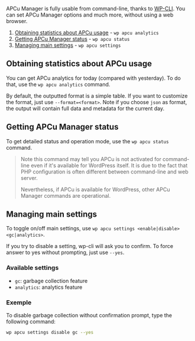 APCu Manager is fully usable from command-line, thanks to [WP-CLI](https://wp-cli.org/). You can set APCu Manager options and much more, without using a web browser.

1. [Obtaining statistics about APCu usage](#obtaining-statistics-about-apcu-usage) - `wp apcu analytics`
2. [Getting APCu Manager status](#getting-apcu-manager-status) - `wp apcu status`
3. [Managing main settings](#managing-main-settings) - `wp apcu settings`

## Obtaining statistics about APCu usage

You can get APCu analytics for today (compared with yesterday). To do that, use the `wp apcu analytics` command.

By default, the outputted format is a simple table. If you want to customize the format, just use `--format=<format>`. Note if you choose `json` as format, the output will contain full data and metadata for the current day.

## Getting APCu Manager status

To get detailed status and operation mode, use the `wp apcu status` command.

> Note this command may tell you APCu is not activated for command-line even if it's available for WordPress itself. It is due to the fact that PHP configuration is often different between command-line and web server.
>
> Nevertheless, if APCu is available for WordPress, other APCu Manager commands are operational.

## Managing main settings

To toggle on/off main settings, use `wp apcu settings <enable|disable> <gc|analytics>`.

If you try to disable a setting, wp-cli will ask you to confirm. To force answer to yes without prompting, just use `--yes`.

### Available settings

- `gc`: garbage collection feature
- `analytics`: analytics feature

### Exemple

To disable garbage collection without confirmation prompt, type the following command:
```bash
wp apcu settings disable gc --yes
```
